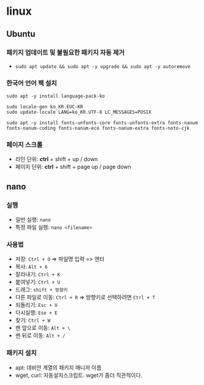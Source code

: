 # linux
## Ubuntu
### 패키지 업데이트 및 불필요한 패키지 자동 제거
- `sudo apt update && sudo apt -y upgrade && sudo apt -y autoremove`

### 한국어 언어 팩 설치
```
sudo apt -y install language-pack-ko

sudo locale-gen ko_KR.EUC-KR
sudo update-locale LANG=ko_KR.UTF-8 LC_MESSAGES=POSIX

sudo apt -y install fonts-unfonts-core fonts-unfonts-extra fonts-nanum fonts-nanum-coding fonts-nanum-eco fonts-nanum-extra fonts-noto-cjk
```

### 페이지 스크롤
- 라인 단위: **ctrl** + shift + up / down
- 페이지 단위: **ctrl** + shift + page up / page down

## nano
### 실행
- 일반 실행: `nano`
- 특정 파일 실행: `nano <filename>`

### 사용법
- 저장: `Ctrl + O` => 파일명 입력 => 엔터
- 복사: `Alt + 6`
- 잘라내기: `Ctrl + K`
- 붙여넣기: `Ctrl + U`
- 드래그: `shift + 방향키`
- 다른 파일로 이동: `Ctrl + R` => 방향키로 선택하려면 `Ctrl + T`
- 되돌리기: `Esc + U`
- 다시실행: `Ese + E`
- 찾기: `Ctrl + W`
- 맨 앞으로 이동: `Alt + \`
- 맨 뒤로 이동: `Alt + /`

### 패키지 설치
- apt: 데비안 계열의 패키지 매니저 이름
- wget, curl: 자동설치스크립트. wget가 좀더 직관적이다.